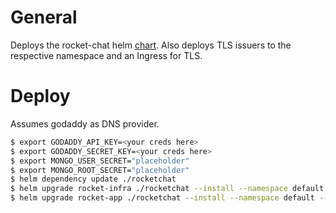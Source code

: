 # General

Deploys the rocket-chat helm [chart](https://artifacthub.io/packages/helm/rocketchat-server/rocketchat).
Also deploys TLS issuers to the respective namespace and an Ingress for TLS.
# Deploy

Assumes godaddy as DNS provider.

```bash
$ export GODADDY_API_KEY=<your creds here>
$ export GODADDY_SECRET_KEY=<your creds here>
$ export MONGO_USER_SECRET="placeholder"
$ export MONGO_ROOT_SECRET="placeholder"
$ helm dependency update ./rocketchat
$ helm upgrade rocket-infra ./rocketchat --install --namespace default --set infra.enabled=true --set apiKey=$GODADDY_API_KEY --set secretKey=$GODADDY_SECRET_KEY
$ helm upgrade rocket-app ./rocketchat --install --namespace default --set app.enabled=true --set rocketchat.mongodb.auth.password=$MONGO_USER_SECRET --set rocketchat.mongodb.auth.rootPassword=$MONGO_ROOT_SECRET
```
